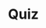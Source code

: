 ---
title: "Quiz"
passing_percentage: 70
layout: "test"
type: "test"
questions:
  - id: "q1"
    text: "What is the name of the secret that needs to be created for the MySQL database?"
    type: "single-answer"
    marks: 2
    options:
      - id: "a"
        text: "mysql-secret"
      - id: "b"
        text: "mysql-pass"
        is_correct: true
      - id: "c"
        text: "database-password"
      - id: "d"
        text: "db-credentials"
  - id: "q2"
    text: "What configuration settings are required for the Persistent Volumes?"
    type: "multiple-answers"
    marks: 2
    options:
      - id: "a"
        text: "StorageClassName set to 'manual'"
        is_correct: true
      - id: "b"
        text: "Protocol set to TCP"
      - id: "c"
        text: "Capacity set to 50Gi"
        is_correct: true
      - id: "d"
        text: "AccessMode set to 'ReadWriteOnce'"
        is_correct: true
  - id: "q3"
    text: "What storage type should be avoided in production environments?"
    type: "short_answer" 
    marks: 2
    correct_answer: "hostPath" 
---